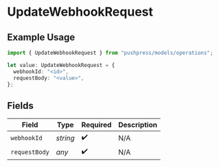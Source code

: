 # UpdateWebhookRequest

## Example Usage

```typescript
import { UpdateWebhookRequest } from "pushpress/models/operations";

let value: UpdateWebhookRequest = {
  webhookId: "<id>",
  requestBody: "<value>",
};
```

## Fields

| Field              | Type               | Required           | Description        |
| ------------------ | ------------------ | ------------------ | ------------------ |
| `webhookId`        | *string*           | :heavy_check_mark: | N/A                |
| `requestBody`      | *any*              | :heavy_check_mark: | N/A                |